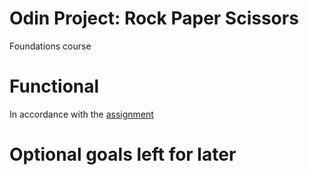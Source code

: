 # Odin Project: Rock Paper Scissors
Foundations course

# Functional
In accordance with the [assignment](https://www.theodinproject.com/lessons/foundations-rock-paper-scissors#assignment)

# Optional goals left for later